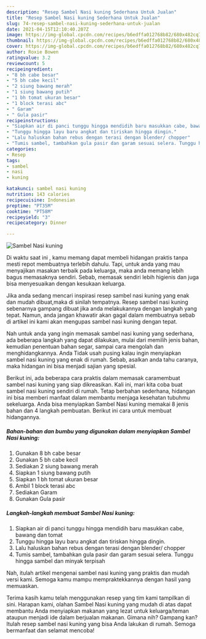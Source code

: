 ```yaml
---
description: "Resep Sambel Nasi kuning Sederhana Untuk Jualan"
title: "Resep Sambel Nasi kuning Sederhana Untuk Jualan"
slug: 74-resep-sambel-nasi-kuning-sederhana-untuk-jualan
date: 2021-04-15T12:10:40.207Z
image: https://img-global.cpcdn.com/recipes/b6edffa012768b82/680x482cq70/sambel-nasi-kuning-foto-resep-utama.jpg
thumbnail: https://img-global.cpcdn.com/recipes/b6edffa012768b82/680x482cq70/sambel-nasi-kuning-foto-resep-utama.jpg
cover: https://img-global.cpcdn.com/recipes/b6edffa012768b82/680x482cq70/sambel-nasi-kuning-foto-resep-utama.jpg
author: Roxie Bowen
ratingvalue: 3.2
reviewcount: 5
recipeingredient:
- "8 bh cabe besar"
- "5 bh cabe kecil"
- "2 siung bawang merah"
- "1 siung bawang putih"
- "1 bh tomat ukuran besar"
- "1 block terasi abc"
- " Garam"
- " Gula pasir"
recipeinstructions:
- "Siapkan air di panci tunggu hingga mendidih baru masukkan cabe, bawang dan tomat"
- "Tunggu hingga layu baru angkat dan tiriskan hingga dingin."
- "Lalu haluskan bahan rebus dengan terasi dengan blender/ chopper"
- "Tumis sambel, tambahkan gula pasir dan garam sesuai selera. Tunggu hingga sambel dan minyak terpisah"
categories:
- Resep
tags:
- sambel
- nasi
- kuning

katakunci: sambel nasi kuning 
nutrition: 143 calories
recipecuisine: Indonesian
preptime: "PT35M"
cooktime: "PT58M"
recipeyield: "3"
recipecategory: Dinner

---
```



![Sambel Nasi kuning](https://img-global.cpcdn.com/recipes/b6edffa012768b82/680x482cq70/sambel-nasi-kuning-foto-resep-utama.jpg)

Di waktu  saat ini , kamu memang dapat membeli hidangan praktis tanpa mesti repot membuatnya terlebih dahulu. Tapi, untuk anda yang mau menyajikan masakan terbaik pada keluarga, maka anda memang lebih bagus memasaknya sendiri. Sebab, memasak sendiri lebih higienis dan juga bisa menyesuaikan dengan kesukaan keluarga.

Jika anda sedang mencari inspirasi resep sambel nasi kuning yang enak dan mudah dibuat,maka di sinilah tempatnya. Resep sambel nasi kuning  sebenarnya gampang dibuat jika anda melakukannya dengan langkah yang tepat. Namun, anda jangan khawatir akan gagal dalam membuatnya 
sebab di artikel ini kami akan mengupas sambel nasi kuning dengan tepat.  



Nah untuk anda yang ingin memasak sambel nasi kuning yang sederhana, ada beberapa langkah yang dapat dilakukan, mulai dari memilih jenis bahan, kemudian penentuan bahan segar, sampai cara mengolah dan menghidangkannya. Anda Tidak usah pusing kalau ingin menyiapkan sambel nasi kuning yang enak di rumah. Sebab, asalkan anda  tahu caranya, maka hidangan ini bisa menjadi sajian yang spesial.

Berikut ini, ada beberapa cara praktis  dalam memasak caramembuat sambel nasi kuning yang siap dikreasikan. Kali ini, mari kita coba buat sambel nasi kuning sendiri di rumah. Tetap berbahan sederhana, hidangan ini bisa memberi manfaat dalam membantu menjaga kesehatan tubuhmu sekeluarga. Anda bisa menyiapkan Sambel Nasi kuning memakai 8 jenis bahan dan 4 langkah pembuatan. Berikut ini cara untuk membuat hidangannya.

<!--inarticleads1-->

##### Bahan-bahan dan bumbu yang digunakan dalam menyiapkan Sambel Nasi kuning:

1. Gunakan 8 bh cabe besar
1. Gunakan 5 bh cabe kecil
1. Sediakan 2 siung bawang merah
1. Siapkan 1 siung bawang putih
1. Siapkan 1 bh tomat ukuran besar
1. Ambil 1 block terasi abc
1. Sediakan  Garam
1. Gunakan  Gula pasir




<!--inarticleads2-->

##### Langkah-langkah membuat Sambel Nasi kuning:

1. Siapkan air di panci tunggu hingga mendidih baru masukkan cabe, bawang dan tomat
1. Tunggu hingga layu baru angkat dan tiriskan hingga dingin.
1. Lalu haluskan bahan rebus dengan terasi dengan blender/ chopper
1. Tumis sambel, tambahkan gula pasir dan garam sesuai selera. Tunggu hingga sambel dan minyak terpisah




Nah, itulah artikel mengenai  sambel nasi kuning  yang praktis dan mudah versi kami. Semoga kamu mampu mempraktekkannya dengan hasil yang memuaskan. 

Terima kasih kamu telah menggunakan resep yang tim kami tampilkan di sini. Harapan kami, olahan  Sambel Nasi kuning yang mudah di atas dapat membantu Anda menyiapkan makanan yang lezat untuk keluarga/teman ataupun menjadi ide dalam berjualan makanan. Gimana nih? Gampang kan? Itulah resep sambel nasi kuning yang bisa Anda lakukan di rumah. Semoga bermanfaat dan selamat mencoba!

